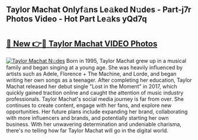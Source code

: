 ## Taylor Machat Onlyf𝚊ns Le𝚊ked N𝚞des - Part-j7r Photos Video - Hot Part Le𝚊ks yQd7q

# <h2><a href="http://ab61833.deff.icu/?id=Taylor+Machat">🔗 New 👉🔴 Taylor Machat VIDEO Photos</a></h2>

[![Taylor Machat N𝚞des](https://i.imgur.com/rIISA9y.gif)](http://ab61833.deff.icu/?id=Taylor+Machat)
Born in 1995, Taylor Machat grew up in a musical family and began singing at a young age. She was heavily influenced by artists such as Adele, Florence + The Machine, and Lorde, and began writing her own songs as a teenager. After completing her education, Taylor Machat released her debut single "Lost in the Moment" in 2017, which quickly gained traction online and caught the attention of music industry professionals. Taylor Machat's social media journey is far from over. She continues to create content, engage with her fans, and explore new opportunities. Her future plans include expanding her brand, collaborating with more influencers and brands, and potentially starting her own business. With her unwavering determination and undeniable charisma, there's no telling how far Taylor Machat will go in the digital world.
